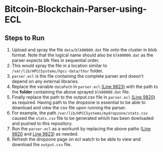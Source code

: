 # Bitcoin-Blockchain-Parser-using-ECL

## Steps to Run

1. Upload and spray the file ```data/blk00000.dat``` file onto the cluster in blob format. Note that the logical name should also be ```blk00000.dat``` as the parser expects blk files in sequential order. 
2. This would spray the file in a location similar to ```/var/lib/HPCCSystems/hpcc-data/thor``` folder.
3. ```parser.ecl``` is the file containing the complete parser and doesn't depend on any external libraries.
4. Replace the variable ```dataPath``` in ```parser.ecl``` [(Line 9823)](https://github.com/harsha-hl/Bitcoin-Blockchain-Parser-using-ECL/blob/master/parser.ecl#L9823)
 with the path to the **folder** containing the above sprayed ```blk00000.dat``` file.
5. Finally replace the path to the output.csv file in ```parser.ecl``` [(Line 9820)](https://github.com/harsha-hl/Bitcoin-Blockchain-Parser-using-ECL/blob/master/parser.ecl#L9820) as required. Having path to the dropzone is essential to be able to download and view the csv file upon running the parser.
6. For example, the path ```/var/lib/HPCCSystems/mydropzone/stats.csv``` caused the ```stats.csv``` file to be generated which has been dowloaded and pushed to this repository.
7. Run the ```parser.ecl``` as a workunit by replacing the above paths ([Line 9820](https://github.com/harsha-hl/Bitcoin-Blockchain-Parser-using-ECL/blob/master/parser.ecl#L9820) and [Line 9823](https://github.com/harsha-hl/Bitcoin-Blockchain-Parser-using-ECL/blob/master/parser.ecl#L9823)) as needed.
8. Refresh the dropzone page on ecl watch to be able to view and download the ```output.csv``` file.
